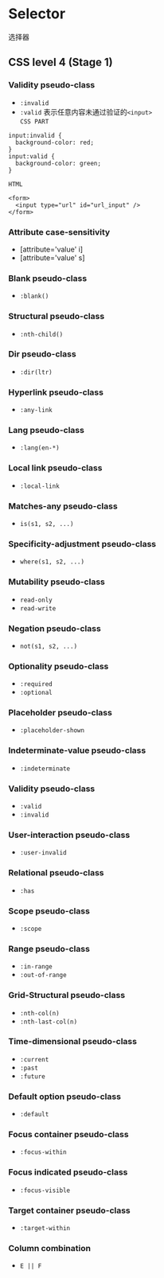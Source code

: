 # Selector
选择器

## CSS level 4 (Stage 1)
### Validity pseudo-class
+ `:invalid`
+ `:valid`
表示任意内容未通过验证的`<input>`   
`CSS PART`
```
input:invalid {
  background-color: red;
}
input:valid {
  background-color: green;
}
```
`HTML`
```
<form>
  <input type="url" id="url_input" />
</form>
```

### Attribute case-sensitivity
+ [attribute='value' i]
+ [attribute='value' s]

### Blank pseudo-class
+ `:blank()`

### Structural pseudo-class
+ `:nth-child()`

### Dir pseudo-class
+ `:dir(ltr)`

### Hyperlink pseudo-class
+ `:any-link`

### Lang pseudo-class
+ `:lang(en-*)`

### Local link pseudo-class
+ `:local-link`

### Matches-any pseudo-class
+ `is(s1, s2, ...)`

### Specificity-adjustment pseudo-class
+ `where(s1, s2, ...)`

### Mutability pseudo-class
+ `read-only`
+ `read-write`

### Negation pseudo-class
+ `not(s1, s2, ...)`

### Optionality pseudo-class
+ `:required`
+ `:optional`

### Placeholder pseudo-class
+ `:placeholder-shown`

### Indeterminate-value pseudo-class
+ `:indeterminate`

### Validity pseudo-class
+ `:valid`
+ `:invalid`

### User-interaction pseudo-class
+ `:user-invalid`

### Relational pseudo-class
+ `:has`

### Scope pseudo-class
+ `:scope`

### Range pseudo-class
+ `:in-range`
+ `:out-of-range`

### Grid-Structural pseudo-class
+ `:nth-col(n)`
+ `:nth-last-col(n)`

### Time-dimensional pseudo-class
+ `:current`
+ `:past`
+ `:future`

### Default option pseudo-class
+ `:default`

### Focus container pseudo-class
+ `:focus-within`

### Focus indicated pseudo-class
+ `:focus-visible`

### Target container pseudo-class
+ `:target-within`

### Column combination
+ `E || F`